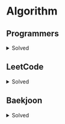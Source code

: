 # Algorithm

## Programmers
<details>
<summary>Solved</summary>

- [완주하지 못한 선수](https://github.com/beginin15/Algorithm/issues/1)
- [K번째수](https://github.com/beginin15/Algorithm/issues/2)

</details>

## LeetCode

<details>
<summary>Solved</summary>

- [7. Reverse Integer](https://github.com/beginin15/Algorithm/issues/3)
- [202. Happy Number](https://github.com/beginin15/Algorithm/issues/4)
- [136. Single Number](https://github.com/beginin15/Algorithm/issues/5)

</details>

## Baekjoon
<details>
<summary>Solved</summary>

- [1991. Binary Tree](https://github.com/beginin15/Algorithm/issues/6)

</details>
